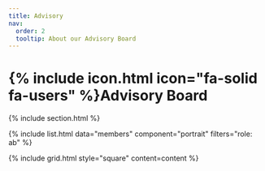 ```yaml
---
title: Advisory
nav:
  order: 2
  tooltip: About our Advisory Board
---
```


# {% include icon.html icon="fa-solid fa-users" %}Advisory Board

<!-- Meet our advisors. -->

{% include section.html %}

{% include list.html data="members" component="portrait" filters="role: ab" %}

{% include grid.html style="square" content=content %}
